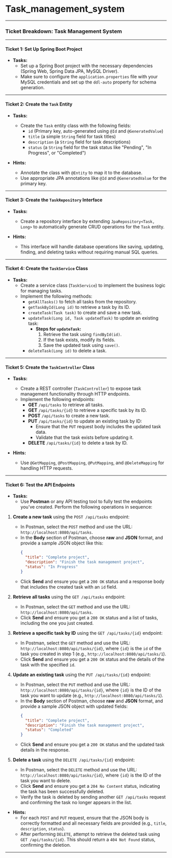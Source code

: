 # Task_management_system

---

### **Ticket Breakdown: Task Management System**

---

#### **Ticket 1: Set Up Spring Boot Project**

- **Tasks:**
  - Set up a Spring Boot project with the necessary dependencies (Spring Web, Spring Data JPA, MySQL Driver).
  - Make sure to configure the `application.properties` file with your MySQL credentials and set up the `ddl-auto` property for schema generation.

---

#### **Ticket 2: Create the `Task` Entity**

- **Tasks:**
  - Create the `Task` entity class with the following fields:
    - `id` (Primary key, auto-generated using `@Id` and `@GeneratedValue`)
    - `title` (a simple `String` field for task titles)
    - `description` (a `String` field for task descriptions)
    - `status` (a `String` field for the task status like "Pending", "In Progress", or "Completed")

- **Hints:**
  - Annotate the class with `@Entity` to map it to the database.
  - Use appropriate JPA annotations like `@Id` and `@GeneratedValue` for the primary key.

---

#### **Ticket 3: Create the `TaskRepository` Interface**

- **Tasks:**
  - Create a repository interface by extending `JpaRepository<Task, Long>` to automatically generate CRUD operations for the `Task` entity.

- **Hints:**
  - This interface will handle database operations like saving, updating, finding, and deleting tasks without requiring manual SQL queries.

---

#### **Ticket 4: Create the `TaskService` Class**

- **Tasks:**
  - Create a service class (`TaskService`) to implement the business logic for managing tasks.
  - Implement the following methods:
    - `getAllTasks()` to fetch all tasks from the repository.
    - `getTaskById(Long id)` to retrieve a task by its ID.
    - `createTask(Task task)` to create and save a new task.
    - `updateTask(Long id, Task updatedTask)` to update an existing task:
      - **Steps for `updateTask`:**
        1. Retrieve the task using `findById(id)`.
        2. If the task exists, modify its fields.
        3. Save the updated task using `save()`.
    - `deleteTask(Long id)` to delete a task.

---

#### **Ticket 5: Create the `TaskController` Class**

- **Tasks:**
  - Create a REST controller (`TaskController`) to expose task management functionality through HTTP endpoints.
  - Implement the following endpoints:
    - **GET** `/api/tasks` to retrieve all tasks.
    - **GET** `/api/tasks/{id}` to retrieve a specific task by its ID.
    - **POST** `/api/tasks` to create a new task.
    - **PUT** `/api/tasks/{id}` to update an existing task by ID:
      - Ensure that the `PUT` request body includes the updated task data.
      - Validate that the task exists before updating it.
    - **DELETE** `/api/tasks/{id}` to delete a task by ID.

- **Hints:**
  - Use `@GetMapping`, `@PostMapping`, `@PutMapping`, and `@DeleteMapping` for handling HTTP requests.

---

#### **Ticket 6: Test the API Endpoints**

- **Tasks:**
  - Use **Postman** or any API testing tool to fully test the endpoints you’ve created. Perform the following operations in sequence:

1. **Create a new task** using the `POST /api/tasks` endpoint:
   - In Postman, select the `POST` method and use the URL: `http://localhost:8080/api/tasks`.
   - In the **Body** section of Postman, choose **raw** and **JSON** format, and provide a sample JSON object like this:
     ```json
     {
       "title": "Complete project",
       "description": "Finish the task management project",
       "status": "In Progress"
     }
     ```
   - Click **Send** and ensure you get a `200 OK` status and a response body that includes the created task with an `id` field.

2. **Retrieve all tasks** using the `GET /api/tasks` endpoint:
   - In Postman, select the `GET` method and use the URL: `http://localhost:8080/api/tasks`.
   - Click **Send** and ensure you get a `200 OK` status and a list of tasks, including the one you just created.

3. **Retrieve a specific task by ID** using the `GET /api/tasks/{id}` endpoint:
   - In Postman, select the `GET` method and use the URL: `http://localhost:8080/api/tasks/{id}`, where `{id}` is the `id` of the task you created in step 1 (e.g., `http://localhost:8080/api/tasks/1`).
   - Click **Send** and ensure you get a `200 OK` status and the details of the task with the specified `id`.

4. **Update an existing task** using the `PUT /api/tasks/{id}` endpoint:
   - In Postman, select the `PUT` method and use the URL: `http://localhost:8080/api/tasks/{id}`, where `{id}` is the ID of the task you want to update (e.g., `http://localhost:8080/api/tasks/1`).
   - In the **Body** section of Postman, choose **raw** and **JSON** format, and provide a sample JSON object with updated fields:
     ```json
     {
       "title": "Complete project",
       "description": "Finish the task management project",
       "status": "Completed"
     }
     ```
   - Click **Send** and ensure you get a `200 OK` status and the updated task details in the response.

5. **Delete a task** using the `DELETE /api/tasks/{id}` endpoint:
   - In Postman, select the `DELETE` method and use the URL: `http://localhost:8080/api/tasks/{id}`, where `{id}` is the ID of the task you want to delete.
   - Click **Send** and ensure you get a `204 No Content` status, indicating the task has been successfully deleted.
   - Verify the task is deleted by sending another `GET /api/tasks` request and confirming the task no longer appears in the list.

- **Hints:**
   - For each `POST` and `PUT` request, ensure that the JSON body is correctly formatted and all necessary fields are provided (e.g., `title`, `description`, `status`).
   - After performing `DELETE`, attempt to retrieve the deleted task using `GET /api/tasks/{id}`. This should return a `404 Not Found` status, confirming the deletion.

---
